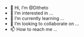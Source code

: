 - 👋 Hi, I’m @Ditheto
- 👀 I’m interested in ...
- 🌱 I’m currently learning ...
- 💞️ I’m looking to collaborate on ...
- 📫 How to reach me ...

<!---
Ditheto/Ditheto is a ✨ special ✨ repository because its `README.md` (this file) appears on your GitHub profile.
You can click the Preview link to take a look at your changes.
--->
